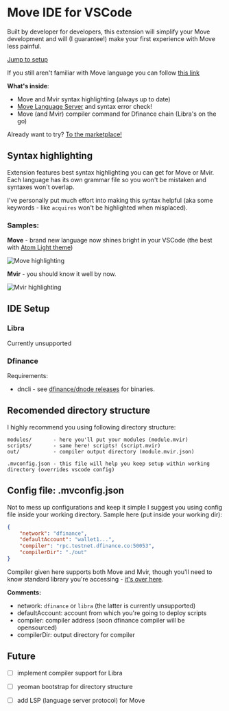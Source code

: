 # Move IDE for VSCode

Built by developer for developers, this extension will simplify your Move development and will (I guarantee!) make your first experience with Move less painful.

[Jump to setup](#setup)

If you still aren't familiar with Move language you can follow [this link](https://developers.libra.org/docs/move-paper)

**What's inside**:

- Move and Mvir syntax highlighting (always up to date)
- [Move Language Server](https://github.com/dfinance/move-language-server) and syntax error check!
- Move (and Mvir) compiler command for Dfinance chain (Libra's on the go)

Already want to try? [To the marketplace!](https://marketplace.visualstudio.com/items?itemName=damirka.move-ide)

## Syntax highlighting

Extension features best syntax highlighting you can get for Move or Mvir. Each language has its own grammar file so you won't be mistaken and syntaxes won't overlap.

I've personally put much effort into making this syntax helpful (aka some keywords - like `acquires` won't be highlighted when misplaced).

### Samples:

**Move** - brand new language now shines bright in your VSCode (the best with [Atom Light theme](https://marketplace.visualstudio.com/items?itemName=akamud.vscode-theme-onelight))

![Move highlighting](https://raw.githubusercontent.com/damirka/vscode-move-ide/master/img/move.highlight.jpg)

**Mvir** - you should know it well by now.

![Mvir highlighting](https://raw.githubusercontent.com/damirka/vscode-move-ide/master/img/mvir.highlight.jpg)

<a name="setup"></a>

## IDE Setup

### Libra

Currently unsupported

### Dfinance

Requirements:

- dncli - see [dfinance/dnode releases](https://github.com/dfinance/dnode/releases) for binaries.

## Recomended directory structure

I highly recommend you using following directory structure:
```
modules/       - here you'll put your modules (module.mvir)
scripts/       - same here! scripts! (script.mvir)
out/           - compiler output directory (module.mvir.json)

.mvconfig.json - this file will help you keep setup within working directory (overrides vscode config)
```

## Config file: .mvconfig.json

Not to mess up configurations and keep it simple I suggest you using config file inside your working directory.
Sample here (put inside your working dir):

```json
{
    "network": "dfinance",
    "defaultAccount": "wallet1...",
    "compiler": "rpc.testnet.dfinance.co:50053",
    "compilerDir": "./out"
}
```

Compiler given here supports both Move and Mvir, though you'll need to know standard library you're accessing - [it's over here](https://github.com/dfinance/dvm/tree/master/lang/stdlib).

**Comments:**
- network: `dfinance` or `libra` (the latter is currently unsupported)
- defaultAccount: account from which you're going to deploy scripts
- compiler: compiler address (soon dfinance compiler will be opensourced)
- compilerDir: output directory for compiler

## Future

- [ ] implement compiler support for Libra
- [ ] yeoman bootstrap for directory structure
- [ ] add LSP (language server protocol) for Move


